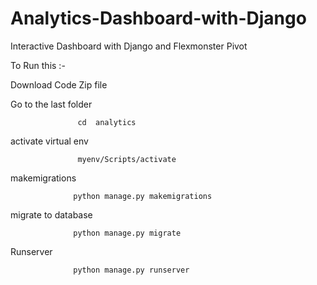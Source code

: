 # Analytics-Dashboard-with-Django
Interactive Dashboard with Django and Flexmonster Pivot

To Run this :-

Download Code Zip file

Go to the last folder

                   cd  analytics
activate virtual env

                   myenv/Scripts/activate


makemigrations

                  python manage.py makemigrations
migrate to database

                  python manage.py migrate

Runserver

                  python manage.py runserver
